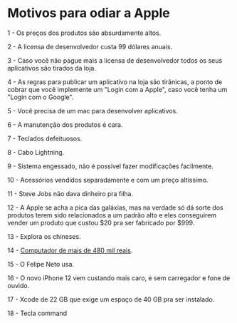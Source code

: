 # Motivos para odiar a Apple

1 - Os preços dos produtos são absurdamente altos.

2 - A licensa de desenvolvedor custa 99 dólares anuais.

3 - Caso você não pague mais a licensa de desenvolvedor todos os seus aplicativos são tirados da loja.

4 - As regras para publicar um aplicativo na loja são tirânicas, a ponto de cobrar que você implemente um "Login com a Apple", caso você tenha um "Login com o Google".

5 - Você precisa de um mac para desenvolver aplicativos.

6 - A manutenção dos produtos é cara.

7 - Teclados defeituosos.

8 - Cabo Lightning.

9 - Sistema engessado, não é possível fazer modificações facilmente.

10 - Acessórios vendidos separadamente e com um preço altíssimo.

11 - Steve Jobs não dava dinheiro pra filha.

12 - A Apple se acha a pica das galáxias, mas na verdade só dá sorte dos produtos terem sido relacionados a um padrão alto e eles conseguirem vender um produto que custou $20 pra ser fabricado por $999.

13 - Explora os chineses.

14 - [Computador de mais de 480 mil reais](https://www.techtudo.com.br/noticias/2020/02/apple-comeca-a-vender-mac-pro-no-brasil-preco-pode-chegar-a-r-438-mil.ghtml).

15 - O Felipe Neto usa.

16 - O novo iPhone 12 vem custando mais caro, e sem carregador e fone de ouvido.

17 - Xcode de 22 GB que exige um espaço de 40 GB pra ser instalado.

18 - Tecla command
